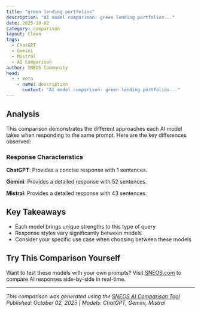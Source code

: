 ```yaml
---
title: "green lending portfolios"
description: "AI model comparison: green lending portfolios..."
date: 2025-10-02
category: comparison
layout: Clean
tags:
  - ChatGPT
  - Gemini
  - Mistral
  - AI Comparison
author: SNEOS Community
head:
  - - meta
    - name: description
      content: "AI model comparison: green lending portfolios..."
---
```


<ChatComparison
  title="green lending portfolios"
  prompt="green lending portfolios"
  :responses='{
    "ChatGPT": "Error calling OpenAI API.",
    "Gemini": "Green lending portfolios are financial strategies where banks and financial institutions prioritize and actively promote loans and investments that support environmentally sustainable projects and activities. This goes beyond simply avoiding environmentally harmful projects; it proactively seeks opportunities to finance initiatives that contribute to positive environmental outcomes.\n\nHere\u0027s a breakdown of key aspects of green lending portfolios:\n\n**What is Included in a Green Lending Portfolio?**\n\n*   **Renewable Energy Projects:** Financing solar, wind, hydro, geothermal, and other renewable energy generation facilities.\n*   **Energy Efficiency Initiatives:** Loans for building retrofits, energy-efficient equipment, and other projects that reduce energy consumption.\n*   **Sustainable Agriculture:** Investments in farming practices that promote soil health, water conservation, and reduced use of pesticides and fertilizers.\n*   **Green Buildings:** Financing for the construction and renovation of buildings that meet recognized green building standards (e.g., LEED, BREEAM).\n*   **Sustainable Transportation:** Loans for electric vehicles, public transportation projects, and other initiatives that reduce greenhouse gas emissions from transportation.\n*   **Water Conservation and Management:** Investments in water infrastructure, irrigation improvements, and other projects that conserve water resources.\n*   **Waste Management and Recycling:** Financing for recycling facilities, waste-to-energy projects, and other initiatives that reduce waste and promote circular economy principles.\n*   **Climate Change Adaptation:** Projects designed to help communities and businesses adapt to the impacts of climate change, such as sea-level rise, extreme weather events, and water scarcity.\n*   **Conservation and Biodiversity:** Investments in protecting natural habitats, endangered species, and ecosystem services.\n\n**Benefits of Green Lending Portfolios:**\n\n*   **Environmental Impact:** Direct contribution to mitigating climate change, reducing pollution, conserving natural resources, and promoting biodiversity.\n*   **Financial Performance:**  Can generate competitive returns, especially as green technologies become more cost-effective and demand for sustainable products and services grows.  It helps manage risks associated with climate change regulations and stranded assets (assets that become obsolete due to environmental regulations or technological advancements).\n*   **Reputational Benefits:** Enhances the financial institution\u0027s reputation and brand image, attracting socially conscious customers and investors.\n*   **Risk Management:**  Reduces exposure to environmental risks, such as regulatory changes, environmental liabilities, and supply chain disruptions.\n*   **Market Opportunity:**  Taps into the growing market for sustainable products and services.  Attracts investment from ESG-focused funds and investors.\n*   **Economic Development:** Supports the growth of green industries and creates new jobs in the clean energy sector.\n\n**Challenges and Considerations:**\n\n*   **Defining \u0022Green\u0022:**  Developing clear and consistent criteria for what qualifies as a green loan or investment.  This is often addressed through green taxonomies and sustainability standards.\n*   **Data and Measurement:**  Collecting and analyzing data to track the environmental impact of green loans and investments.  Requires robust reporting and verification mechanisms.\n*   **Greenwashing:**  Avoiding the misrepresentation of loans or investments as \u0022green\u0022 when they do not meet rigorous environmental standards.  Due diligence and transparency are essential.\n*   **Risk Assessment:**  Properly assessing the risks associated with green projects, including technological risks, regulatory risks, and market risks.\n*   **Capacity Building:**  Developing the internal expertise and resources needed to manage green lending portfolios effectively.  This includes training staff on sustainability principles and environmental risk management.\n*   **Market Demand:**  Ensuring sufficient demand for green loans and investments to justify the development of a green lending portfolio.\n*   **Standardization:**  Lack of standardized definitions and reporting frameworks can make it difficult to compare green loans and investments across different institutions.\n*   **Cost:** The cost of implementing and managing a green lending portfolio may be higher than traditional lending due to the need for specialized expertise and data collection.\n\n**How Financial Institutions Develop Green Lending Portfolios:**\n\n*   **Setting Targets:**  Establishing clear targets for the percentage of loans and investments that will be allocated to green projects.\n*   **Developing Green Loan Products:**  Creating specialized loan products tailored to the needs of green projects, such as green mortgages, green auto loans, and green business loans.\n*   **Integrating ESG Factors:**  Integrating environmental, social, and governance (ESG) factors into the credit risk assessment process.\n*   **Training Staff:**  Providing training to loan officers and other staff on sustainability principles and green lending practices.\n*   **Reporting and Transparency:**  Publishing regular reports on the performance of the green lending portfolio, including data on environmental impact and financial returns.\n*   **Collaboration:** Partnering with other financial institutions, governments, and non-profit organizations to promote green lending.\n*   **Due Diligence:**  Conducting thorough due diligence on potential green projects to ensure that they meet environmental standards and have a positive impact.\n*   **Monitoring and Evaluation:**  Regularly monitoring the performance of green loans and investments to ensure that they are achieving their environmental goals.\n\n**Trends in Green Lending:**\n\n*   **Growing Demand:**  Increasing demand from investors, customers, and regulators for sustainable financial products.\n*   **Green Bonds:**  Growing use of green bonds to finance green projects.\n*   **ESG Integration:**  Increasing integration of ESG factors into mainstream lending practices.\n*   **Carbon Neutrality Goals:**  Growing number of financial institutions setting carbon neutrality goals and developing green lending portfolios to help achieve those goals.\n*   **Sustainable Finance Taxonomies:**  Development of standardized sustainable finance taxonomies to provide clear definitions of what constitutes a green investment. (e.g., The EU taxonomy).\n\n**In conclusion, green lending portfolios are an increasingly important tool for promoting environmental sustainability and driving the transition to a low-carbon economy. By prioritizing loans and investments that support green projects, financial institutions can play a significant role in addressing climate change and other environmental challenges while also generating positive financial returns and enhancing their reputation.**\n",
    "Mistral": "Green lending portfolios refer to financial investments that prioritize environmental sustainability and support projects or companies that contribute to a greener economy. These portfolios are designed to promote environmentally friendly practices, reduce carbon emissions, and foster sustainable development. Here are some key aspects of green lending portfolios:\n\n### 1. **Types of Green Lending**\n   - **Renewable Energy Projects:** Financing for wind farms, solar panels, hydroelectric plants, and other renewable energy sources.\n   - **Energy Efficiency:** Loans for projects that improve energy efficiency in buildings, industrial processes, and transportation.\n   - **Sustainable Agriculture:** Funding for agricultural practices that reduce environmental impact, such as organic farming and regenerative agriculture.\n   - **Green Buildings:** Financing for the construction or renovation of buildings that meet green building standards, such as LEED certification.\n   - **Waste Management:** Investments in recycling facilities, waste-to-energy projects, and other waste management solutions.\n   - **Clean Technology:** Support for companies developing technologies that reduce environmental impact, such as electric vehicles and battery storage.\n\n### 2. **Benefits of Green Lending Portfolios**\n   - **Environmental Impact:** By supporting green projects, these portfolios help reduce greenhouse gas emissions, conserve natural resources, and mitigate climate change.\n   - **Financial Returns:** Green investments can offer competitive financial returns, especially as demand for sustainable products and services grows.\n   - **Regulatory Compliance:** Many governments are implementing regulations that favor green initiatives, making green lending a strategic choice for compliance.\n   - **Reputation and Brand Value:** Companies and financial institutions that invest in green projects can enhance their reputation and brand value by demonstrating a commitment to sustainability.\n\n### 3. **Risks and Challenges**\n   - **Market Risks:** Green technologies and projects may face market risks, such as fluctuations in commodity prices or changes in regulatory policies.\n   - **Technological Risks:** New technologies may not perform as expected, leading to financial losses.\n   - **Operational Risks:** Green projects may face operational challenges, such as supply chain disruptions or labor issues.\n   - **Financial Risks:** Green investments may have higher upfront costs and longer payback periods compared to traditional investments.\n\n### 4. **Evaluation Criteria**\n   - **Environmental Impact Assessment:** Evaluating the potential environmental benefits of the project or company.\n   - **Financial Viability:** Assessing the financial health and sustainability of the project or company.\n   - **Social Impact:** Considering the social benefits and potential negative impacts on communities.\n   - **Governance and Compliance:** Ensuring that the project or company adheres to environmental regulations and best practices.\n\n### 5. **Green Bonds**\n   - **Definition:** Green bonds are fixed-income instruments specifically earmarked to be used for climate and environmental projects.\n   - **Use of Proceeds:** The funds raised from green bonds are used for projects that have positive environmental benefits, such as renewable energy, energy efficiency, and sustainable land use.\n   - **Certification:** Green bonds often come with certifications from third-party organizations to ensure that the funds are used for legitimate green projects.\n\n### 6. **Sustainable Finance Frameworks**\n   - **Equator Principles:** A risk management framework adopted by financial institutions for determining, assessing, and managing environmental and social risk in projects.\n   - **Green Loan Principles:** A set of guidelines developed by the Loan Market Association (LMA) and the Asia Pacific Loan Market Association (APLMA) to promote the development and integrity of the green loan market.\n   - **Task Force on Climate-related Financial Disclosures (TCFD):** A framework for companies and financial institutions to disclose information on climate-related risks and opportunities.\n\n### 7. **Case Studies**\n   - **Example 1:** A bank finances a wind farm project, providing loans for the construction and operation of wind turbines. The project reduces carbon emissions and generates renewable energy.\n   - **Example 2:** A financial institution invests in a company developing electric vehicle charging infrastructure, supporting the transition to cleaner transportation.\n\n### 8. **Future Trends**\n   - **Increased Regulation:** Expectations for more stringent environmental regulations and reporting requirements.\n   - **Technological Innovation:** Advances in green technologies that improve efficiency and reduce costs.\n   - **Consumer Demand:** Growing consumer preference for sustainable products and services.\n   - **Investor Interest:** Increasing interest from institutional investors in green lending portfolios.\n\nGreen lending portfolios are becoming increasingly important as the world transitions towards a more sustainable future. They offer a way for financial institutions to align their investments with environmental goals while still achieving financial returns."
  }'
  published-date="09:31"
/>

## Analysis

This comparison demonstrates the different approaches each AI model takes when responding to the same prompt. Here are the key differences observed:

### Response Characteristics

**ChatGPT**: Provides a concise response with 1 sentences. 

**Gemini**: Provides a detailed response with 52 sentences. 

**Mistral**: Provides a detailed response with 43 sentences. 

## Key Takeaways

- Each model brings unique strengths to this type of query
- Response styles vary significantly between models
- Consider your specific use case when choosing between these models

## Try This Comparison Yourself

Want to test these models with your own prompts? Visit [SNEOS.com](https://sneos.com) to compare AI responses side-by-side in real-time.

---

*This comparison was generated using the [SNEOS AI Comparison Tool](https://sneos.com)*
*Published: October 02, 2025 | Models: ChatGPT, Gemini, Mistral*
